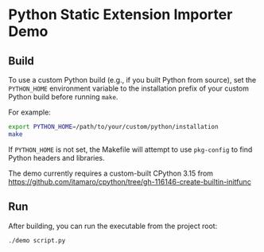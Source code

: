 # Python Static Extension Importer Demo

## Build

To use a custom Python build (e.g., if you built Python from source), set the `PYTHON_HOME` environment variable to the installation prefix of your custom Python build before running `make`.

For example:

```bash
export PYTHON_HOME=/path/to/your/custom/python/installation
make
```

If `PYTHON_HOME` is not set, the Makefile will attempt to use `pkg-config` to find Python headers and libraries.

The demo currently requires a custom-built CPython 3.15 from https://github.com/itamaro/cpython/tree/gh-116146-create-builtin-initfunc

## Run

After building, you can run the executable from the project root:

```bash
./demo script.py
```
